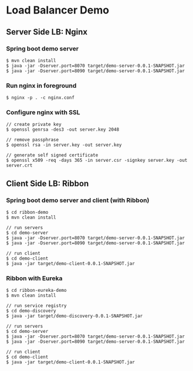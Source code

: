 # Load Balancer Demo

## Server Side LB: Nginx

### Spring boot demo server

```
$ mvn clean install
$ java -jar -Dserver.port=8070 target/demo-server-0.0.1-SNAPSHOT.jar
$ java -jar -Dserver.port=8090 target/demo-server-0.0.1-SNAPSHOT.jar
```

### Run nginx in foreground

```
$ nginx -p . -c nginx.conf
```

### Configure nginx with SSL

```
// create private key
$ openssl genrsa -des3 -out server.key 2048

// remove passphrase
$ openssl rsa -in server.key -out server.key

// generate self signed certificate
$ openssl x509 -req -days 365 -in server.csr -signkey server.key -out server.crt
```

## Client Side LB: Ribbon

### Spring boot demo server and client (with Ribbon) 

```
$ cd ribbon-demo
$ mvn clean install

// run servers
$ cd demo-server
$ java -jar -Dserver.port=8070 target/demo-server-0.0.1-SNAPSHOT.jar
$ java -jar -Dserver.port=8090 target/demo-server-0.0.1-SNAPSHOT.jar

// run client
$ cd demo-client
$ java -jar target/demo-client-0.0.1-SNAPSHOT.jar
```

### Ribbon with Eureka

```
$ cd ribbon-eureka-demo
$ mvn clean install

// run service registry
$ cd demo-discovery
$ java -jar target/demo-discovery-0.0.1-SNAPSHOT.jar

// run servers
$ cd demo-server
$ java -jar -Dserver.port=8070 target/demo-server-0.0.1-SNAPSHOT.jar
$ java -jar -Dserver.port=8090 target/demo-server-0.0.1-SNAPSHOT.jar

// run client
$ cd demo-client
$ java -jar target/demo-client-0.0.1-SNAPSHOT.jar
```
